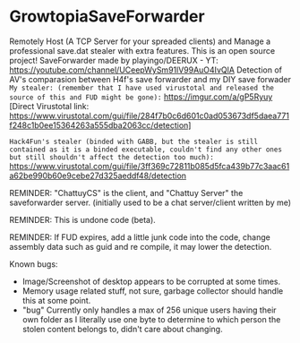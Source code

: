 # GrowtopiaSaveForwarder
Remotely Host (A TCP Server for your spreaded clients) and Manage a professional save.dat stealer with extra features.
This is an open source project!
SaveForwarder made by playingo/DEERUX - YT: https://youtube.com/channel/UCeepWySm91lV99AuO4IvQlA
Detection of AV's comparasion between H4f's save forwarder and my DIY save forwader 
``My stealer: (remember that I have used virustotal and released the source of this and FUD might be gone):``
https://imgur.com/a/gP5Ryuy [Direct Virustotal link:
https://www.virustotal.com/gui/file/284f7b0c6d601c0ad053673df5daea771f248c1b0ee15364263a555dba2063cc/detection]

``Hack4Fun's stealer (binded with GABB, but the stealer is still contained as it is a binded executable, couldn't find any other ones but still shouldn't affect the detection too much): ``https://www.virustotal.com/gui/file/3ff369c72811b085d5fca439b77c3aac61a62be990b60e9cebe27d325aeddf48/detection

REMINDER: "ChattuyCS" is the client, and "Chattuy Server" the saveforwarder server. (initially used to be a chat server/client written by me)

REMINDER: This is undone code (beta).

REMINDER: If FUD expires, add a little junk code into the code, change assembly data such as guid and re compile, it may lower the detection.

Known bugs:
- Image/Screenshot of desktop appears to be corrupted at some times.
- Memory usage related stuff, not sure, garbage collector should handle this at some point.
- "bug" Currently only handles a max of 256 unique users having their own folder as I literally use one byte to determine to which person the stolen content belongs to, didn't care about changing.
